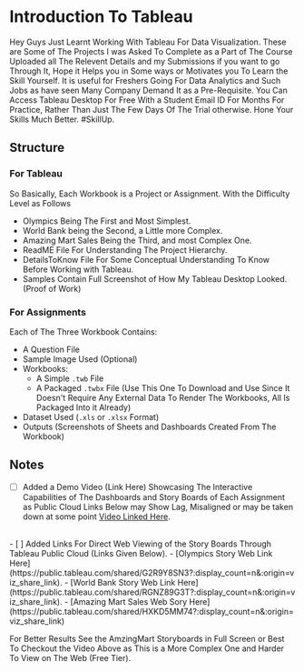# Introduction To Tableau
Hey Guys Just Learnt Working With Tableau For Data Visualization. These are Some of The Projects I was Asked To Complete as a Part of The Course Uploaded all The Relevent Details and my Submissions if you want to go Through It, Hope it Helps you in Some ways or Motivates you To Learn the Skill Yourself. It is useful for Freshers Going For Data Analytics and Such Jobs as  have seen Many Company Demand It as a Pre-Requisite. You Can Access Tableau Desktop For Free With a Student Email ID For Months For Practice, Rather Than Just The Few Days Of The Trial otherwise. Hone Your Skills Much Better. #SkillUp.

## Structure
### For Tableau
So Basically, Each Workbook is a Project or Assignment. With the Difficulty Level as  Follows
- Olympics Being The First and Most Simplest.
- World Bank being the Second, a Little more Complex.
- Amazing Mart Sales Being the Third, and most Complex One.
- ReadME File For Understanding The Project Hierarchy.
- DetailsToKnow File For Some Conceptual Understanding To Know Before Working with Tableau.
- Samples Contain Full Screenshot of How My Tableau Desktop Looked. (Proof of Work)

### For Assignments
Each of The Three Workbook Contains:
- A Question File
- Sample Image Used (Optional)
- Workbooks:
   - A Simple `.twb` File
   - A Packaged `.twbx` File (Use This One To Download and Use Since It Doesn't Require Any External Data To Render The Workbooks, All Is Packaged Into it Already)
- Dataset Used (`.xls` or `.xlsx` Format)
- Outputs  (Screenshots of Sheets and Dashboards Created From The Workbook)

## Notes
- [ ] Added a Demo Video (Link Here) Showcasing The Interactive Capabilities of The Dashboards and Story Boards of Each Assignment as Public Cloud Links Below may Show Lag, Misaligned or may be taken down at some point [Video Linked Here]().
<br>
- [ ] Added Links For Direct Web Viewing of the Story Boards Through Tableau Public Cloud (Links Given Below).
   - [Olympics Story Web Link Here](https://public.tableau.com/shared/G2R9Y8SN3?:display_count=n&:origin=viz_share_link).
   - [World Bank Story Web Link Here](https://public.tableau.com/shared/RGNZ89G3T?:display_count=n&:origin=viz_share_link).
   - [Amazing Mart Sales Web Sory Here](https://public.tableau.com/shared/HXKD5MM74?:display_count=n&:origin=viz_share_link)

For Better Results See the AmzingMart Storyboards in Full Screen or Best To Checkout the Video Above as This is a More Complex One and Harder To View on The Web (Free Tier).
